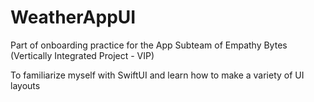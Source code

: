 # WeatherAppUI

Part of onboarding practice for the App Subteam of Empathy Bytes (Vertically Integrated Project - VIP)

To familiarize myself with SwiftUI and learn how to make a variety of UI layouts
